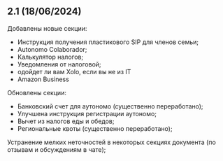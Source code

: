 ## 2.1 (18/06/2024)

Добавлены новые секции:

- Инструкция получения пластикового SIP для членов семьи;
- Autonomo Colaborador;
- Калькулятор налогов;
- Уведомления от налоговой;
- одойдет ли вам Xolo, если вы не из IT
- Amazon Business

Обновлены секции:

- Банковский счет для аутономо (существенно переработано);
- Улучшена инструкция регистрации аутономо;
- Вычет из налогов еды и обедов;
- Региональные квоты (существенно переработано);

Устранение мелких неточностей в некоторых секциях документа (по отзывам и
обсуждениям в чате);
